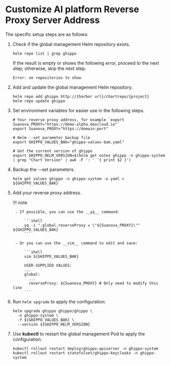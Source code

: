 # Customize AI platform Reverse Proxy Server Address

The specific setup steps are as follows:

1. Check if the global management Helm repository exists.

    ```shell
    helm repo list | grep ghippo
    ```

    If the result is empty or shows the following error, proceed to the next step;
    otherwise, skip the next step.

    ```none
    Error: no repositories to show
    ```

2. Add and update the global management Helm repository.

    ```shell
    helm repo add ghippo http://{harbor url}/chartrepo/{project}
    helm repo update ghippo
    ```

3. Set environment variables for easier use in the following steps.

    ```shell
    # Your reverse proxy address, for example `export Suanova_PROXY="https://demo-alpha.daocloud.io"` 
    export Suanova_PROXY="https://domain:port"

    # Helm --set parameter backup file
    export GHIPPO_VALUES_BAK="ghippo-values-bak.yaml"

    # Get the current version of ghippo
    export GHIPPO_HELM_VERSION=$(helm get notes ghippo -n ghippo-system | grep "Chart Version" | awk -F ': ' '{ print $2 }')
    ```

4. Backup the --set parameters.

    ```shell
    helm get values ghippo -n ghippo-system -o yaml > ${GHIPPO_VALUES_BAK}
    ```

5. Add your reverse proxy address.

    !!! note

        - If possible, you can use the __yq__ command:

            ```shell
            yq -i ".global.reverseProxy = \"${Suanova_PROXY}\"" ${GHIPPO_VALUES_BAK}
            ```

        - Or you can use the __vim__ command to edit and save:

            ```shell
            vim ${GHIPPO_VALUES_BAK}

            USER-SUPPLIED VALUES:
            ...
            global:
              ...
              reverseProxy: ${Suanova_PROXY} # Only need to modify this line
            ```

6. Run `helm upgrade` to apply the configuration.

    ```shell
    helm upgrade ghippo ghippo/ghippo \
      -n ghippo-system \
      -f ${GHIPPO_VALUES_BAK} \
      --version ${GHIPPO_HELM_VERSION}
    ```

7. Use __kubectl__ to restart the global management Pod to apply the configuration.

    ```shell
    kubectl rollout restart deploy/ghippo-apiserver -n ghippo-system
    kubectl rollout restart statefulset/ghippo-keycloakx -n ghippo-system
    ```
